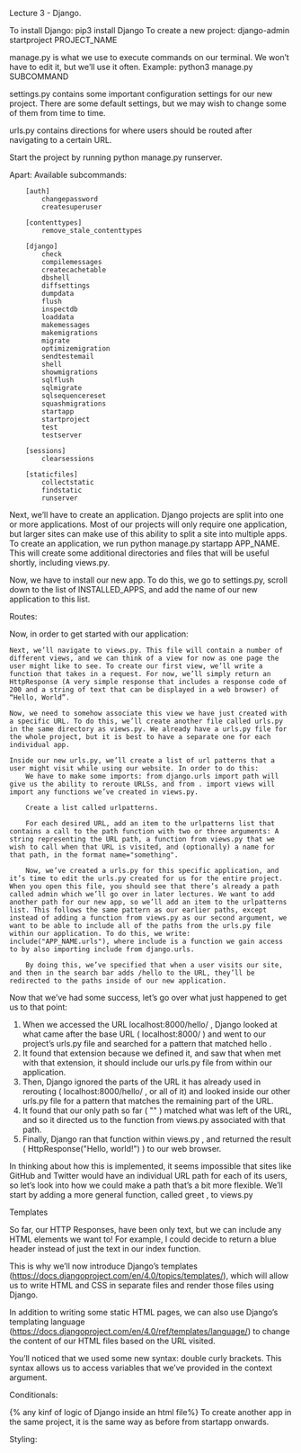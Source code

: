 Lecture 3 - Django.

To install Django: pip3 install Django
To create a new project: django-admin startproject PROJECT_NAME

manage.py is what we use to execute commands on our terminal. We won’t have to edit it, but we’ll use it often. Example: python3 manage.py SUBCOMMAND

settings.py contains some important configuration settings for our new project. There are some default settings, but we may wish to change some of them from time to time.

urls.py contains directions for where users should be routed after navigating to a certain URL.

Start the project by running python manage.py runserver.

Apart:
    Available subcommands:

        [auth]
            changepassword
            createsuperuser

        [contenttypes]
            remove_stale_contenttypes

        [django]
            check
            compilemessages
            createcachetable
            dbshell
            diffsettings
            dumpdata
            flush
            inspectdb
            loaddata
            makemessages
            makemigrations
            migrate
            optimizemigration
            sendtestemail
            shell
            showmigrations
            sqlflush
            sqlmigrate
            sqlsequencereset
            squashmigrations
            startapp
            startproject
            test
            testserver

        [sessions]
            clearsessions

        [staticfiles]
            collectstatic
            findstatic
            runserver

Next, we’ll have to create an application. Django projects are split into one or more applications. Most of our projects will only require one application, but larger sites can make use of this ability to split a site into multiple apps. To create an application, we run python manage.py startapp APP_NAME. This will create some additional directories and files that will be useful shortly, including views.py.

Now, we have to install our new app. To do this, we go to settings.py, scroll down to the list of INSTALLED_APPS, and add the name of our new application to this list.

Routes:

Now, in order to get started with our application:

    Next, we’ll navigate to views.py. This file will contain a number of different views, and we can think of a view for now as one page the user might like to see. To create our first view, we’ll write a function that takes in a request. For now, we’ll simply return an HttpResponse (A very simple response that includes a response code of 200 and a string of text that can be displayed in a web browser) of “Hello, World”. 

    Now, we need to somehow associate this view we have just created with a specific URL. To do this, we’ll create another file called urls.py in the same directory as views.py. We already have a urls.py file for the whole project, but it is best to have a separate one for each individual app.

    Inside our new urls.py, we’ll create a list of url patterns that a user might visit while using our website. In order to do this:
        We have to make some imports: from django.urls import path will give us the ability to reroute URLSs, and from . import views will import any functions we’ve created in views.py.

        Create a list called urlpatterns.

        For each desired URL, add an item to the urlpatterns list that contains a call to the path function with two or three arguments: A string representing the URL path, a function from views.py that we wish to call when that URL is visited, and (optionally) a name for that path, in the format name="something".

        Now, we’ve created a urls.py for this specific application, and it’s time to edit the urls.py created for us for the entire project. When you open this file, you should see that there’s already a path called admin which we’ll go over in later lectures. We want to add another path for our new app, so we’ll add an item to the urlpatterns list. This follows the same pattern as our earlier paths, except instead of adding a function from views.py as our second argument, we want to be able to include all of the paths from the urls.py file within our application. To do this, we write: include("APP_NAME.urls"), where include is a function we gain access to by also importing include from django.urls.

        By doing this, we’ve specified that when a user visits our site, and then in the search bar adds /hello to the URL, they’ll be redirected to the paths inside of our new application.

Now that we’ve had some success, let’s go over what just happened to get us to that point:
1. When we accessed the URL localhost:8000/hello/ , Django looked at what came after the
base URL ( localhost:8000/ ) and went to our project’s urls.py file and searched for a
pattern that matched hello .
2. It found that extension because we defined it, and saw that when met with that extension, it
should include our urls.py file from within our application.
3. Then, Django ignored the parts of the URL it has already used in rerouting
( localhost:8000/hello/ , or all of it) and looked inside our other urls.py file for a pattern
that matches the remaining part of the URL.
4. It found that our only path so far ( "" ) matched what was left of the URL, and so it directed
us to the function from views.py associated with that path.
5. Finally, Django ran that function within views.py , and returned the result
( HttpResponse("Hello, world!") ) to our web browser.

In thinking about how this is implemented, it seems impossible that sites like GitHub and Twitter
would have an individual URL path for each of its users, so let’s look into how we could make a
path that’s a bit more flexible. We’ll start by adding a more general function, called greet , to
views.py


Templates

So far, our HTTP Responses, have been only text, but we can include any HTML elements we want
to! For example, I could decide to return a blue header instead of just the text in our index
function.

This is why we’ll now introduce Django’s templates
(https://docs.djangoproject.com/en/4.0/topics/templates/), which will allow us to write HTML and
CSS in separate files and render those files using Django.

In addition to writing some static HTML pages, we can also use Django’s templating language
(https://docs.djangoproject.com/en/4.0/ref/templates/language/) to change the content of our
HTML files based on the URL visited.

You’ll noticed that we used some new syntax: double curly brackets. This syntax allows us to access
variables that we’ve provided in the context argument.

Conditionals:

{% any kinf of logic of Django inside an html file%}
To create another app in the same project, it is the same way as before from startapp onwards.

Styling:
